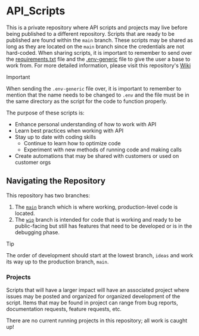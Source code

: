 # API_Scripts

This is a private repository where API scripts and projects may live before being published to a different repository. Scripts that are ready to be published are found within the `main` branch. These scripts may be shared as long as they are located on the `main` branch since the credentials are not hard-coded. When sharing scripts, it is important to remember to send over the [requirements.txt](/requirements.txt) file and the [.env-generic](/.env-generic) file to give the user a base to work from. For more detailed information, please visit this repository's [Wiki](https://github.com/ian-young/API_Scripts/blob/main/Wiki/Home.md)

>[!IMPORTANT]
>When sending the `.env-generic` file over, it is important to remember to mention that the name needs to be changed to `.env` and the file must be in the same directory as the script for the code to function properly.

The purpose of these scripts is:

* Enhance personal understanding of how to work with API
* Learn best practices when working with API
* Stay up to date with coding skills
  * Continue to learn how to optimize code
  * Experiment with new methods of running code and making calls
* Create automations that may be shared with customers or used on customer orgs

## Navigating the Repository

This repository has two branches:

1. The [`main`](https://github.com/ian-young/API_Scripts) branch which is where working, production-level code is located.
2. The [`wip`](https://github.com/ian-young/API_Scripts/tree/wip) branch is intended for code that is working and ready to be public-facing but still has features that need to be developed or is in the debugging phase.

>[!TIP]
>The order of development should start at the lowest branch, `ideas` and work its way up to the production branch, `main`.

### Projects

Scripts that will have a larger impact will have an associated project where issues may be posted and organized for organized development of the script. Items that may be found in project can range from bug reports, documentation requests, feature requests, etc.

There are no current running projects in this repository; all work is caught up!
